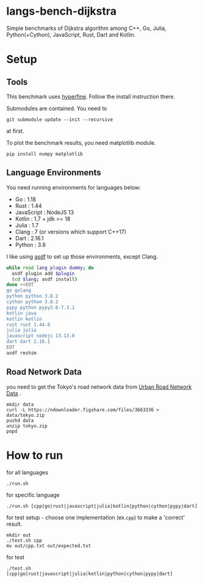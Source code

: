 # langs-bench-dijkstra
Simple benchmarks of Dijkstra algorithm among C++, Go, Julia, Python(+Cython), JavaScript, Rust, Dart and Kotlin.

# Setup

## Tools

This benchmark uses [hyperfine](https://github.com/sharkdp/hyperfine). Follow the install instruction there.


Submodules are contained. You need to 

```
git submodule update --init --recursive
```

 at first.

To plot the benchmark results, you need matplotlib module.

```
pip install numpy matplotlib
```

## Language Environments

You need running environments for languages below:
- Go : 1.18
- Rust : 1.44
- JavaScript : NodeJS 13 
- Kotlin : 1.7 + jdk >= 18
- Julia : 1.7
- Clang : 7 (or versions which support C++17)
- Dart : 2.16.1
- Python : 3.8

I like using [asdf](https://asdf-vm.com/#/) to set up those environments, except Clang.

```setup.sh
while read lang plugin dummy; do
  asdf plugin add $plugin
  (cd $lang; asdf install)
done <<EOT
go golang
python python 3.8.2
cython python 3.8.2
pypy python pypy3.6-7.3.1
kotlin java
kotlin kotlin
rust rust 1.44.0
julia julia
javascript nodejs 13.13.0
dart dart 2.16.1
EOT
asdf reshim
```

## Road Network Data

you need to get the Tokyo's road network data from [Urban Road Network Data](https://figshare.com/articles/Urban_Road_Network_Data/2061897) .
```
mkdir data
curl -L https://ndownloader.figshare.com/files/3663336 > data/tokyo.zip
pushd data
unzip tokyo.zip
popd
```

# How to run

for all languages
```
./run.sh
```

for specific language
```
./run.sh [cpp|go|rust|javascript|julia|kotlin|python|cython|pypy|dart]
```

for test setup - choose one implementation (ex.`cpp`) to make a 'correct' result. 
```
mkdir out
./test.sh cpp 
mv out/cpp.txt out/expected.txt
```

for test
```
./test.sh [cpp|go|rust|javascript|julia|kotlin|python|cython|pypy|dart]
```
